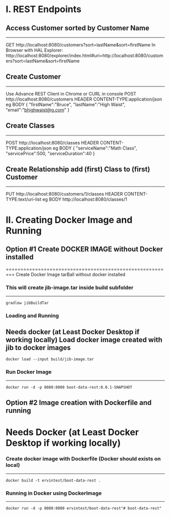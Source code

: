 # I. REST Endpoints

## Access Customer sorted by Customer Name
-----------------------------------------------------------------------
GET http://localhost:8080/customers?sort=lastName&sort=firstName
In Browser with HAL Explorer: http://localhost:8080/explorer/index.html#uri=http://localhost:8080/customers?sort=lastName&sort=firstName

## Create Customer
--------------------------------------------------------------
Use Advance REST Client in Chrome or CURL in console
POST http://localhost:8080/customers
HEADER
 CONTENT-TYPE:application/json
eg BODY
{
    "firstName":"Bruce",
    "lastName":"High Waist",
    "email":"bhighwaist@g.com"
}

## Create Classes
-------------------------------------------
POST http://localhost:8080/classes
HEADER
 CONTENT-TYPE:application/json
eg BODY
{
    "serviceName":"Math Class",
    "servicePrice":500,
    "serviceDuration":40
}

## Create Relationship add (first) Class to (first) Customer
-------------------------------------------------------------
PUT http://localhost:8080/customers/1/classes
HEADER
 CONTENT-TYPE:text/uri-list
eg BODY
http://localhost:8080/classes/1


# II. Creating Docker Image and Running

## Option #1 Create DOCKER IMAGE without Docker installed
=========================================================
Create Docker Image tarBall without docker installed

### This will create jib-image.tar inside build subfolder
------------------------
```
gradlew jibBuildTar
```

### Loading and Running
Needs docker (at Least Docker Desktop if working locally)
Load docker image created with jib to docker images
-------------
```
docker load --input build/jib-image.tar
```

### Run Docker Image
---------------------
```
docker run -d -p 8080:8080 boot-data-rest:0.0.1-SNAPSHOT
```


## Option #2 Image creation with Dockerfile and running
Needs Docker (at Least Docker Desktop if working locally)
====================================================================
### Create docker image with Dockerfile (Docker should exists on local)
------------------------------------
```
docker build -t ervintest/boot-data-rest .
```

### Running in Docker using DockerImage
-------------------------------------
```
docker run -d -p 8080:8080 ervintest/boot-data-rest"# boot-data-rest" 
```
